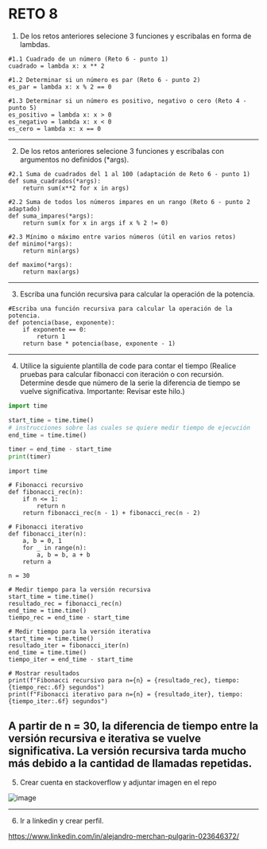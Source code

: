# RETO 8

1. De los retos anteriores selecione 3 funciones y escribalas en forma de lambdas.
```
#1.1 Cuadrado de un número (Reto 6 - punto 1)
cuadrado = lambda x: x ** 2

#1.2 Determinar si un número es par (Reto 6 - punto 2)
es_par = lambda x: x % 2 == 0

#1.3 Determinar si un número es positivo, negativo o cero (Reto 4 - punto 5)
es_positivo = lambda x: x > 0
es_negativo = lambda x: x < 0
es_cero = lambda x: x == 0
```

---


2. De los retos anteriores selecione 3 funciones y escribalas con argumentos no definidos (*args).
```
#2.1 Suma de cuadrados del 1 al 100 (adaptación de Reto 6 - punto 1)
def suma_cuadrados(*args):
    return sum(x**2 for x in args)

#2.2 Suma de todos los números impares en un rango (Reto 6 - punto 2 adaptado)
def suma_impares(*args):
    return sum(x for x in args if x % 2 != 0)

#2.3 Mínimo o máximo entre varios números (útil en varios retos)
def minimo(*args):
    return min(args)

def maximo(*args):
    return max(args)
```
---

3. Escriba una función recursiva para calcular la operación de la potencia.
```
#Escriba una función recursiva para calcular la operación de la potencia.
def potencia(base, exponente):
    if exponente == 0:
        return 1
    return base * potencia(base, exponente - 1)
```
---

4. Utilice la siguiente plantilla de code para contar el tiempo (Realice pruebas para calcular fibonacci con iteración o con recursión. Determine desde que número de la serie la diferencia de tiempo se vuelve significativa. Importante: Revisar este hilo.)
```python
import time

start_time = time.time()
# instrucciones sobre las cuales se quiere medir tiempo de ejecución
end_time = time.time()

timer = end_time - start_time
print(timer)
```

```
import time

# Fibonacci recursivo
def fibonacci_rec(n):
    if n <= 1:
        return n
    return fibonacci_rec(n - 1) + fibonacci_rec(n - 2)

# Fibonacci iterativo
def fibonacci_iter(n):
    a, b = 0, 1
    for _ in range(n):
        a, b = b, a + b
    return a

n = 30 

# Medir tiempo para la versión recursiva
start_time = time.time()
resultado_rec = fibonacci_rec(n)
end_time = time.time()
tiempo_rec = end_time - start_time

# Medir tiempo para la versión iterativa
start_time = time.time()
resultado_iter = fibonacci_iter(n)
end_time = time.time()
tiempo_iter = end_time - start_time

# Mostrar resultados
print(f"Fibonacci recursivo para n={n} = {resultado_rec}, tiempo: {tiempo_rec:.6f} segundos")
print(f"Fibonacci iterativo para n={n} = {resultado_iter}, tiempo: {tiempo_iter:.6f} segundos")

```

A partir de n = 30, la diferencia de tiempo entre la versión recursiva e iterativa se vuelve significativa. La versión recursiva tarda mucho más debido a la cantidad de llamadas repetidas.
---

5. Crear cuenta en stackoverflow y adjuntar imagen en el repo

![image](https://github.com/user-attachments/assets/a82695a0-4807-4099-b44b-f61a6c7ad776)

---

6. Ir a linkedin y crear perfil.

https://www.linkedin.com/in/alejandro-merchan-pulgarin-023646372/

